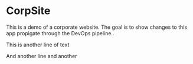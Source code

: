 # CorpSite

This is a demo of a corporate website.  The goal is to show changes to this app propigate through the DevOps pipeline..

This is another line of text

And another line
and another

